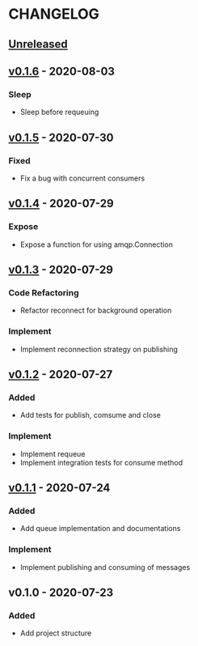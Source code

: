 # CHANGELOG

<a name="unreleased"></a>
## [Unreleased]



<a name="v0.1.6"></a>
## [v0.1.6] - 2020-08-03

### Sleep
- Sleep before requeuing


<a name="v0.1.5"></a>
## [v0.1.5] - 2020-07-30

### Fixed
- Fix a bug with concurrent consumers


<a name="v0.1.4"></a>
## [v0.1.4] - 2020-07-29

### Expose
- Expose a function for using amqp.Connection


<a name="v0.1.3"></a>
## [v0.1.3] - 2020-07-29

### Code Refactoring
- Refactor reconnect for background operation

### Implement
- Implement reconnection strategy on publishing


<a name="v0.1.2"></a>
## [v0.1.2] - 2020-07-27

### Added
- Add tests for publish, comsume and close

### Implement
- Implement requeue
- Implement integration tests for consume method


<a name="v0.1.1"></a>
## [v0.1.1] - 2020-07-24

### Added
- Add queue implementation and documentations

### Implement
- Implement publishing and consuming of messages


<a name="v0.1.0"></a>
## v0.1.0 - 2020-07-23

### Added
- Add project structure



[Unreleased]: https://github.com/blokur/harego/compare/v0.1.6...HEAD
[v0.1.6]: https://github.com/blokur/harego/compare/v0.1.5...v0.1.6
[v0.1.5]: https://github.com/blokur/harego/compare/v0.1.4...v0.1.5
[v0.1.4]: https://github.com/blokur/harego/compare/v0.1.3...v0.1.4
[v0.1.3]: https://github.com/blokur/harego/compare/v0.1.2...v0.1.3
[v0.1.2]: https://github.com/blokur/harego/compare/v0.1.1...v0.1.2
[v0.1.1]: https://github.com/blokur/harego/compare/v0.1.0...v0.1.1
